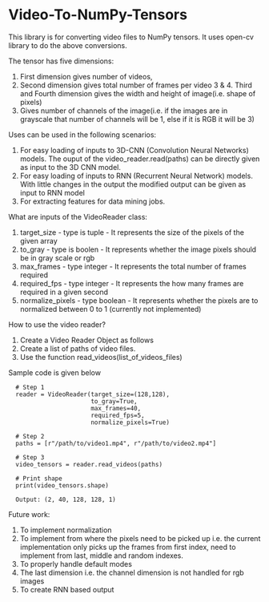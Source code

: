 # Video-To-NumPy-Tensors

This library is for converting video files to NumPy tensors. It uses open-cv library to do the above conversions.

The tensor has five dimensions: 
1. First dimension gives number of videos, 
2. Second dimension gives total number of frames per video
3 & 4. Third and Fourth dimension gives the width and height of image(i.e. shape of pixels)
5. Gives number of channels of the image(i.e. if the images are in grayscale that number of channels will be 1, else if it is RGB it will be 3)

Uses can be used in the following scenarios:
1. For easy loading of inputs to 3D-CNN (Convolution Neural Networks) models. The ouput of the video_reader.read(paths) can be directly given as input to the 3D CNN model.
2. For easy loading of inputs to RNN (Recurrent Neural Network) models. With little changes in the output the modified output can be given as input to RNN model
3. For extracting features for data mining jobs.

What are inputs of the VideoReader class:
1. target_size - type is tuple - It represents the size of the pixels of the given array
2. to_gray - type is boolen - It represents whether the image pixels should be in gray scale or rgb
3. max_frames - type integer - It represents the total number of frames required
4. required_fps - type integer - It represents the how many frames are required in a given second
5. normalize_pixels - type boolean - It represents whether the pixels are to normalized between 0 to 1 (currently not implemented)

How to use the video reader?
1. Create a Video Reader Object as follows
2. Create a list of paths of video files.
3. Use the function read_videos(list_of_videos_files)

Sample code is given below
```
  # Step 1
  reader = VideoReader(target_size=(128,128),
                       to_gray=True,
                       max_frames=40,
                       required_fps=5,
                       normalize_pixels=True)
                       
  # Step 2
  paths = [r"/path/to/video1.mp4", r"/path/to/video2.mp4"]
  
  # Step 3
  video_tensors = reader.read_videos(paths)
  
  # Print shape
  print(video_tensors.shape)
  
  Output: (2, 40, 128, 128, 1)

```

Future work:
1. To implement normalization
2. To implement from where the pixels need to be picked up i.e. the current implementation only picks up the frames from first index, need to implement from last, middle and random indexes.
3. To properly handle default modes
4. The last dimension i.e. the channel dimension is not handled for rgb images
5. To create RNN based output
